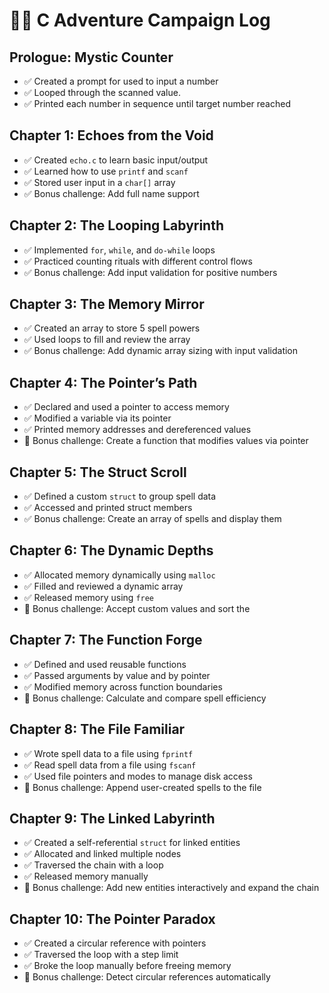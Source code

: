 # 🧙‍♂️ C Adventure Campaign Log

## Prologue: Mystic Counter
- ✅ Created a prompt for used to input a number
- ✅ Looped through the scanned value. 
- ✅ Printed each number in sequence until target number reached

## Chapter 1: Echoes from the Void
- ✅ Created `echo.c` to learn basic input/output
- ✅ Learned how to use `printf` and `scanf`
- ✅ Stored user input in a `char[]` array
- ✅ Bonus challenge: Add full name support

## Chapter 2: The Looping Labyrinth
- ✅ Implemented `for`, `while`, and `do-while` loops
- ✅ Practiced counting rituals with different control flows
- ✅ Bonus challenge: Add input validation for positive numbers

## Chapter 3: The Memory Mirror
- ✅ Created an array to store 5 spell powers
- ✅ Used loops to fill and review the array
- ✅ Bonus challenge: Add dynamic array sizing with input validation

## Chapter 4: The Pointer’s Path
- ✅ Declared and used a pointer to access memory
- ✅ Modified a variable via its pointer
- ✅ Printed memory addresses and dereferenced values
- 🧪 Bonus challenge: Create a function that modifies values via pointer

## Chapter 5: The Struct Scroll
- ✅ Defined a custom `struct` to group spell data
- ✅ Accessed and printed struct members
- ✅ Bonus challenge: Create an array of spells and display them

## Chapter 6: The Dynamic Depths
- ✅ Allocated memory dynamically using `malloc`
- ✅ Filled and reviewed a dynamic array
- ✅ Released memory using `free`
- 🧪 Bonus challenge: Accept custom values and sort the 

## Chapter 7: The Function Forge
- ✅ Defined and used reusable functions
- ✅ Passed arguments by value and by pointer
- ✅ Modified memory across function boundaries
- 🧪 Bonus challenge: Calculate and compare spell efficiency

## Chapter 8: The File Familiar
- ✅ Wrote spell data to a file using `fprintf`
- ✅ Read spell data from a file using `fscanf`
- ✅ Used file pointers and modes to manage disk access
- 🧪 Bonus challenge: Append user-created spells to the file

## Chapter 9: The Linked Labyrinth
- ✅ Created a self-referential `struct` for linked entities
- ✅ Allocated and linked multiple nodes
- ✅ Traversed the chain with a loop
- ✅ Released memory manually
- 🧪 Bonus challenge: Add new entities interactively and expand the chain

## Chapter 10: The Pointer Paradox
- ✅ Created a circular reference with pointers
- ✅ Traversed the loop with a step limit
- ✅ Broke the loop manually before freeing memory
- 🧪 Bonus challenge: Detect circular references automatically